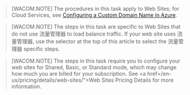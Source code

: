 > [WACOM.NOTE] The procedures in this task apply to Web Sites; for Cloud Services, see <a href="/en-us/develop/net/common-tasks/custom-dns/">Configuring a Custom Domain Name in Azure</a>.


> [WACOM.NOTE] The steps in this task are specific to Web Sites that do not use 流量管理器 to load balance traffic. If your web site uses 流量管理器, use the selector at the top of this article to select the 流量管理器 specific steps.


> [WACOM.NOTE] The steps in this task require you to configure your web sites for Shared, Basic, or Standard mode, which may change how much you are billed for your subscription. See <a href=/en-us/pricing/details/web-sites/">Web Sites Pricing Details</a> for more information.



